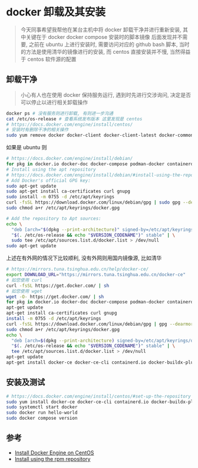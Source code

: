 # docker 卸载及其安装

> 今天同事希望我帮他在某台主机中将 docker 卸载干净并进行重新安装, 其中关键在于 docker docker compose 安装时的脚本镜像
> 后面发现并不需要, 之前在 ubuntu 上进行安装时, 需要访问对应的 github bash 脚本, 当时的方法是使用清华的镜像进行的安装, 而 centos 直接安装并不慢, 当然得益于 centos 软件源的配置

## 卸载干净

> 小心有人也在使用 docker 保持服务运行, 遇到时先进行交涉询问, 决定是否可以停止以进行相关卸载操作

```bash
docker ps # 没有服务则进行卸载, 有则进一步沟通
cat /etc/os-release # 查看系统发布版本 这里发现是 centos
# https://docs.docker.com/engine/install/centos/
# 安装时有删除干净的相关操作
sudo yum remove docker docker-client docker-client-latest docker-common docker-latest docker-latest-logrotate docker-logrotate docker-engine
```

如果是 ubuntu 则 

```bash
# https://docs.docker.com/engine/install/debian/
for pkg in docker.io docker-doc docker-compose podman-docker containerd runc; do sudo apt-get remove $pkg; done
# Install using the apt repository
# https://docs.docker.com/engine/install/debian/#install-using-the-repository
# Add Docker's official GPG key:
sudo apt-get update
sudo apt-get install ca-certificates curl gnupg
sudo install -m 0755 -d /etc/apt/keyrings
curl -fsSL https://download.docker.com/linux/debian/gpg | sudo gpg --dearmor -o /etc/apt/keyrings/docker.gpg
sudo chmod a+r /etc/apt/keyrings/docker.gpg

# Add the repository to Apt sources:
echo \
  "deb [arch="$(dpkg --print-architecture)" signed-by=/etc/apt/keyrings/docker.gpg] https://download.docker.com/linux/debian \
  "$(. /etc/os-release && echo "$VERSION_CODENAME")" stable" | \
  sudo tee /etc/apt/sources.list.d/docker.list > /dev/null
sudo apt-get update
```

上述在有外网的情况下比较顺利, 没有外网则用国内镜像源, 比如清华

```bash
# https://mirrors.tuna.tsinghua.edu.cn/help/docker-ce/
export DOWNLOAD_URL="https://mirrors.tuna.tsinghua.edu.cn/docker-ce"
# 如您使用 curl
curl -fsSL https://get.docker.com/ | sh
# 如您使用 wget
wget -O- https://get.docker.com/ | sh
for pkg in docker.io docker-doc docker-compose podman-docker containerd runc; do apt-get remove $pkg; done
apt-get update
apt-get install ca-certificates curl gnupg
install -m 0755 -d /etc/apt/keyrings
curl -fsSL https://download.docker.com/linux/debian/gpg | gpg --dearmor -o /etc/apt/keyrings/docker.gpg
sudo chmod a+r /etc/apt/keyrings/docker.gpg
echo \
  "deb [arch=$(dpkg --print-architecture) signed-by=/etc/apt/keyrings/docker.gpg] https://mirrors.tuna.tsinghua.edu.cn/docker-ce/linux/debian \
  "$(. /etc/os-release && echo "$VERSION_CODENAME")" stable" | \
  tee /etc/apt/sources.list.d/docker.list > /dev/null
apt-get update
apt-get install docker-ce docker-ce-cli containerd.io docker-buildx-plugin docker-compose-plugin
```


## 安装及测试

```bash
# https://docs.docker.com/engine/install/centos/#set-up-the-repository
sudo yum install docker-ce docker-ce-cli containerd.io docker-buildx-plugin docker-compose-plugin
sudo systemctl start docker
sudo docker run hello-world
sudo docker compose version
```

## 参考

- [Install Docker Engine on CentOS](https://docs.docker.com/engine/install/centos/)
- [Install using the rpm repository](https://docs.docker.com/engine/install/centos/#set-up-the-repository)


